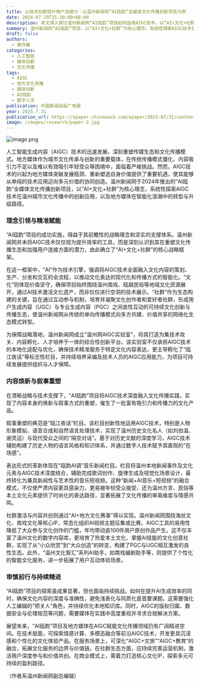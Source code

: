 ```yaml
---
title: 以技术创新提升用户连接力：以温州新闻网“AI瓯韵”全媒体文化传播创新项目为例
date: 2024-07-29T15:30:00+08:00
description: 本文深入探讨温州新闻网“AI瓯韵”项目如何运用AIGC技术，以“AI+文化+社群”理念，创新地方文化传播模式，并分析其在内容焕新、叙事重塑及社群激活方面的实践与挑战。
summary: 温州新闻网“AI瓯韵”项目，以“AI+文化+社群”为核心理念，系统性探索AIGC技术在温州城市文化传播中的创新应用，使其从单纯的技术应用迈向多元价值的协同创造。项目通过AIGC技术深度融入文化传播实践，实现了内容焕新与叙事重塑，并激活了社群共创，为地方媒体在智能化浪潮中的转型升级提供了重要路径。
draft: false
authors:
  - 黄作敏
categories:
  - 人工智能
  - 媒体创新
  - 文化传播
tags:
  - AIGC
  - 地方文化传播
  - 媒体创新
  - AI瓯韵
  - 数字人文
publication: 中国新闻出版广电报
year: 2025.7.31
publication_url: https://epaper.chinaxwcb.com/epaper/2025-07/31/content_99863460.html
image: /images/research/paper-2.jpg
---
```

![image.png](https://pic.huangzuomin.com/20250731211108668.png)


人工智能生成内容（AIGC）技术的迅速发展，深刻重塑传媒生态和文化传播模式。地方媒体作为城市文化传承与创新的重要载体，在传统传播模式僵化、内容吸引力不足以及难以有效吸引年轻受众等困境中，面临着严峻挑战。然而，AIGC技术的兴起为地方媒体突破发展瓶颈、重新塑造自身价值提供了重要机遇，使其能够从单纯的技术应用迈向多元价值的协同创造。温州新闻网于2024年推出的“AI瓯韵”全媒体文化传播创新项目，以“AI+文化+社群”为核心理念，系统性探索AIGC技术在温州城市文化传播中的创新应用，以及地方媒体在智能化浪潮中的转型与升级路径。

### 理念引领与精准赋能

“AI瓯韵”项目的成功实施，得益于其前瞻性的战略理念和坚实的支撑体系。温州新闻网并未将AIGC技术仅仅视为提升效率的工具，而是深刻认识到其在重塑文化传播生态和加强用户连接方面的潜力，由此确立了“AI+文化+社群”的核心战略框架。

在这一框架中，“AI”作为技术引擎，强调将AIGC技术全面融入文化内容的策划、生产、分发和交互的全流程，以推动文化表达的现代化和传播方式的智能化。“文化”则体现价值坚守，确保项目始终围绕温州南戏、瓯越民俗等地域文化资源展开，通过AI技术激活文化遗产，而非仅仅进行空洞的技术展示。“社群”作为生态构建的关键，旨在通过互动参与机制，培育并凝聚文化创作者和爱好者社群，形成用户生成内容（UGC）与专业生成内容（PGC）之间良性互动的可持续文化创新与传播生态，使温州新闻网从传统的单向传播模式向多方共建、价值共享的网络化生态模式转型。

为保障战略落地，温州新闻网成立“温州网AIGC实验室”，将其打造为集技术攻关、内容孵化、人才培养于一体的综合性创新平台。该实验室不仅承担AIGC技术的本地化适配与优化，确保技术精准服务于特定文化内容表达，更主导孵化了“瓯江夜话”等标志性栏目，并持续培养采编及技术人员的AIGC应用能力，为项目可持续发展提供组织与人才保障。

### 内容焕新与叙事重塑

在清晰战略与技术支撑下，“AI瓯韵”项目将AIGC技术深度融入文化传播实践，实现了内容本身的焕新与叙事方式的重塑，催生了一批富有吸引力和传播力的文化产品。

叙事重塑的典范是“瓯江夜话”栏目。该栏目创新性地运用AIGC技术，特别是人物形象模拟、语音合成和自然语言处理技术，实现了温州历史文化名人（如刘伯温、谢灵运）与现代受众之间的“隔空对话”。基于对历史文献的深度学习，AIGC技术辅助构建了历史人物的语言风格和知识体系，并通过数字人技术赋予其直观的“在场感”。

表达形式的革新体现在“瓯韵AI调”音乐新闻栏目。栏目将温州本地新闻事件及文化元素与AIGC技术深度结合，辅助完成歌词创作、旋律生成及视觉化场景设计，最终转化为兼具新闻性与艺术性的音乐短视频。这种“新闻+AI音乐+短视频”的融合模式，不仅使严肃内容更具感染力，更易被年轻受众接受，还为温州方言、民俗等本土文化元素提供了时尚化的表达路径，显著拓展了文化传播的审美维度与情感共鸣。

社群激活与内容共创则通过“AI+地方文化赛事”得以实现。温州新闻网围绕海丝文化、南戏文化等核心IP，常态化组织AI视频主题征集或比赛。AIGC工具的易用性降低了大众参与文化创作的门槛，年均带动逾100件用户原创作品产生。这不仅丰富了温州文化的数字内容库，更培育了热爱本土文化、掌握AI技能的文化创意社群，实现了从“小众欣赏”到“大众创造”的转变，构建了PGC与UGC相互激发的良性生态。此外，“温州文化智汇”系列AI助手，如南戏编剧助手等，则提供了个性化的智能文化服务，进一步拓展了用户互动体验场景。

### 审慎前行与持续精进

“AI瓯韵”项目的探索虽成果显著，但也面临持续挑战。如何在提升AI生成效率的同时，确保文化内容的深度与准确性，避免浅表化与同质化是首要课题。这需要强化人工编辑的“把关人”角色，并持续优化本地知识库。同时，AIGC的版权归属、数据安全与伦理规范等问题，需要媒体在实践中高度重视并寻求合规解决方案。

展望未来，“AI瓯韵”项目及地方媒体在AIGC赋能文化传播领域仍有广阔精进空间。在技术层面，可探索情感计算、多模态融合等前沿AIGC技术，开发更具沉浸感和个性化的文化体验产品。在服务场景上，可深化“AIGC+文旅”“AIGC+教育”的融合，拓展文化服务的边界与价值链。在社群生态方面，应持续完善运营机制，激活用户深度参与和价值共创。在商业模式上，需着力打造核心文化IP，探索多元可持续的盈利路径。

（作者系温州新闻网副总编辑）